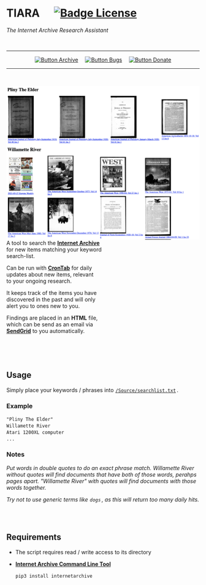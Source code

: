 
# TIARA    [![Badge License]][License]

*The Internet Archive Research Assistant*

<br>

<div align = center>

---

[![Button Archive]][Internet Archive]   
[![Button Bugs]][Bugs]   
[![Button Donate]][Donate]

---

<br>

<img
    height = 400
    title = 'Screenshot showing a sample days new items: four hits for "Pliny The Elder" and eight for "Wilamette River"'
    align = right
    src = 'Resources/Showcase.png'
/>
    
</div>

<br>

A tool to search the **[Internet Archive]** <br>
for new items matching your keyword <br>
search-list.

Can be run with **[CronTab]** for daily <br>
updates about new items, relevant <br>
to your ongoing research.

It keeps track of the items you have <br>
discovered in the past and will only <br>
alert you to ones new to you.

Findings are placed in an **HTML** file, <br>
which can be send as an email via <br>
**[SendGrid]** to you automatically.

<br>
<br>
<br>

## Usage

Simply place your keywords / phrases into [`/Source/searchlist.txt`][SearchList] .

### Example

```txt
"Pliny The Elder"
Willamette River
Atari 1200XL computer
...
```

### Notes

*Put words in double quotes to do an exact phrase match.*
*Willamette River without quotes will find documents that have both of those words, perahps pages apart.*
*"Willamette River" with quotes will find documents with those words together.*

*Try not to use generic terms like `dogs` , as this will return too many daily hits.*

<br>
<br>

##  Requirements

- The script requires read / write access to its directory

- **[Internet Archive Command Line Tool][IACLT]**

    ```sh
    pip3 install internetarchive
    ```
    
<br>


<!----------------------------------------------------------------------------->

[Internet Archive]: https://archive.org/
[SendGrid]: https://sendgrid.com/
[CronTab]: https://github.com/cronie-crond/cronie
[Twitter]: https://twitter.com/kaysavetz
[Donate]: https://archive.org/donate/
[IACLT]: https://github.com/jjjake/internetarchive

[SearchList]: Source/searchlist.txt
[License]: LICENSE
[Bugs]: Documentation/Bugs.md

<!--------------------------------{ Badges }----------------------------------->

[Badge License]: https://img.shields.io/badge/License-MIT-yellow.svg?style=for-the-badge


<!-------------------------------{ Buttons }----------------------------------->

[Button Archive]: https://img.shields.io/badge/Internet_Archive-666666?style=for-the-badge&logo=InternetArchive&logoColor=white
[Button Donate]: https://img.shields.io/badge/Donate-yellow?style=for-the-badge&logo=InternetArchive&logoColor=white
[Button Bugs]: https://img.shields.io/badge/Bugs-6A5FBB?style=for-the-badge
